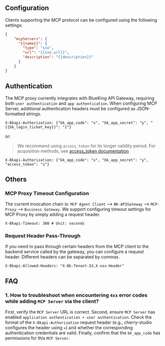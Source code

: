 ## Configuration

Clients supporting the MCP protocol can be configured using the following settings:

```json
{
    "mcpServers": {
      "{{name}}": {
        "type": "sse",
        "url": "{{sse_url}}",
        "description": "{{description}}"
      }
    }
}
```

## Authentication

The MCP proxy currently integrates with BlueKing API Gateway, requiring both `user authentication` and `app authentication`. When configuring MCP Server, additional authentication headers must be configured as JSON-formatted strings.

```shell
X-Bkapi-Authorization: {"bk_app_code": "x", "bk_app_secret": "y", "{{bk_login_ticket_key}}": "z"}
```

or:

> We recommend using `access_token` for its longer validity period. For acquisition methods, see [access_token documentation]({{bk_access_token_doc_url}})

```shell
X-Bkapi-Authorization: {"bk_app_code": "x", "bk_app_secret": "y", "access_token": "z"}
```

## Others

### MCP Proxy Timeout Configuration

The current invocation chain is: `MCP Agent Client` --> `BK-APIGateway` --> `MCP-Proxy` --> `Business Gateway`. We support configuring timeout settings for MCP Proxy by simply adding a request header.

```shell
X-Bkapi-Timeout: 300 # Unit: seconds
```

### Request Header Pass-Through

If you need to pass through certain headers from the MCP client to the backend service called by the gateway, you can configure a request header. Different headers can be separated by commas.

```shell
X-Bkapi-Allowed-Headers: "X-Bk-Tenant-Id,X-xxx-Header"
```

## FAQ

### 1. How to troubleshoot when encountering `4xx` error codes while adding `MCP Server` via the client?

First, verify the `MCP Server` URL is correct. Second, ensure `MCP Server` has enabled `application authentication + user authentication`. Check the format of the `X-Bkapi-Authorization` request header (e.g., cherry-studio configures the header using `=`) and whether the corresponding authentication credentials are valid. Finally, confirm that the `bk_app_code` has permissions for this `MCP Server`.